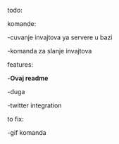 todo:

komande:

-cuvanje invajtova ya servere u bazi

-komanda za slanje invajtova

features:

-**Ovaj readme**

-duga

-twitter integration

to fix:

-gif komanda

